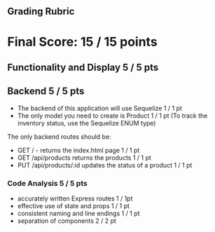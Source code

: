 ## Grading Rubric

# Final Score: 15 / 15 points

## Functionality and Display  5 / 5 pts

## Backend 5 / 5 pts
- The backend of this application will use Sequelize 1 / 1 pt
- The only model you need to create is Product 1 / 1 pt
(To track the inventory status, use the Sequelize ENUM type)

The only backend routes should be:
- GET / - returns the index.html page 1 / 1 pt
- GET /api/products returns the products 1 / 1 pt
- PUT /api/products/:id updates the status of a product 1 / 1 pt

### Code Analysis 5 / 5 pts
 
- accurately written Express routes 1 / 1pt
- effective use of state and props 1 / 1 pt
- consistent naming and line endings 1 / 1 pt
- separation of components 2 / 2 pt
